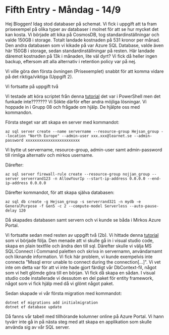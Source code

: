 # Fifth Entry - Måndag - 14/9

Hej Bloggen! 
Idag stod databaser på schemat. 
Vi fick i uppgift att ta fram prisexempel på olika typer av databaser i molnet för att se hur mycket det kan kosta. Vi började att kika på CosmosDB, tog standardinställningar och valde 150GB i storage. Totalt landade kostnaden på 531 kronor per månad. 
Den andra databasen som vi kikade på var Azure SQL Database, valde även här 150GB i storage, sedan standardinställningar på resten. Här landade däremot kostnaden på 13k i månaden, lite väl dyrt? Vi fick då heller ingen backup, eftersom att alla alternativ i retention policy var på nej. 

Vi ville göra den första övningen (Prisexemplet) snabbt för att komma vidare på det riktiga/viktiga (Uppgift 2). 

Vi fortsatte på uppgift två 

Vi testade att köra scriptet från denna [tutorial](https://docs.microsoft.com/en-us/azure/azure-sql/database/scripts/create-and-configure-database-clisom) det var i PowerShell men det funkade inte??????? 
Vi Sökte därför efter andra möjliga lösningar. Vi hoppade in i Grupp 08 och frågade om hjälp. De hjälpte oss med kommandon. 

Första steget var att skapa en server med kommandot:

```
az sql server create --name servername --resource-group Hejsan_group --location "North Europe" --admin-user xxx.xxx@learnet.se --admin-password xxxxxxxxxxxxxxxxxxxxxxxx
```

Vi bytte ut servername, resource-group, admin-user samt admin-password till rimliga alternativ och mirkos username. 

Därefter: 

```
az sql server firewall-rule create --resource-group nojjan_group --server serverrand123 -n AllowYourIp --start-ip-address 0.0.0.0 --end-ip-address 0.0.0.0
```

 Därefter kommandot, för att skapa själva databasen: 

```
az sql db create -g Hejsan_group -s serverrand321 -n mydb -e GeneralPurpose -f Gen5 -c 2 --compute-model Serverless --auto-pause-delay 120
```

Då skapades databasen samt servern och vi kunde se båda i Mirkos Azure Portal.

Vi fortsatte sedan med resten av uppgift två (2b). Vi hittade denna [tutorial](https://docs.microsoft.com/en-us/azure/azure-sql/database/connect-query-vscode) som vi började följa. Den menade att vi skulle gå in i visual studio code, skapa en plain textfile och ändra den till sql. Därefter skulle vi välja MS SQL:Connect i Command paletten och skriva in servernamn, användarnamt och liknande information. Vi fick här problem, vi kunde exempelvis inte connecta "Mssql error unable to connect during the connection[...]". Vi vet inte om detta var för att vi inte hade gjort färdigt vår DbContext-fil, något som vi helt glömde göra till en början. Vi fick då skapa en sådan. I visual studio code installerade vi dessutom en del paket för entity framework, något som vi fick hjälp med då vi glömt något paket. 

Sedan skapade vi vår första migration med kommandot: 

```
dotnet ef migrations add initialmigration
dotnet ef database update
```

Då fanns vår tabell med tillhörande kolumner online på Azure Portal. 
Vi hann tyvärr inte gå in på nästa steg med att skapa en applikation som skulle använda sig av vår SQL server. 

